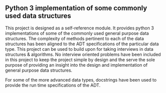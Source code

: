 ## Python 3 implementation of some commonly used data structures

This project is designed as a self-reference module. It provides python 3 implementations of some of the commonly used general purpose data structures. The complexity of methods pertinent to each of the data structures has been aligned to the ADT specifications of the particular data type. This project can be used to build upon for taking interviews in data structures & algorithms. No interview oriented problems have been included in this project to keep the project simple by design and the serve the sole purpose of providing an insight into the design and implementation of general purpose data structures.

For some of the more advanced data types, docstrings have been used to provide the run time specifications of the ADT.
